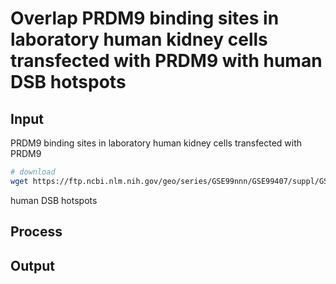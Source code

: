 # Overlap PRDM9 binding sites in laboratory human kidney cells transfected with PRDM9 with human DSB hotspots
## Input 
PRDM9 binding sites in laboratory human kidney cells transfected with PRDM9
```bash
# download
wget https://ftp.ncbi.nlm.nih.gov/geo/series/GSE99nnn/GSE99407/suppl/GSE99407_ChIPseq_Peaks.YFP_HumanPRDM9.antiGFP.protocolN.p10e-5.sep250.Annotated.txt.gz


```
human DSB hotspots
## Process
## Output
<!--stackedit_data:
eyJoaXN0b3J5IjpbLTY1NTk1NjQwNywxMDg1OTU2MjQ0XX0=
-->